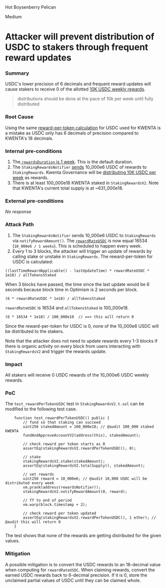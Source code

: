 Hot Boysenberry Pelican

Medium

# Attacker will prevent distribution of USDC to stakers through frequent reward updates

### Summary

USDC's lower precision of 6 decimals and frequent reward updates will cause stakers to receive 0 of the allotted [10K USDC weekly rewards](https://gov.kwenta.eth.limo/kips/kip-127#specification).

> distributions should be done at the pace of 10k per week until fully distributed

### Root Cause

Using the same [reward-per-token calculation](https://github.com/sherlock-audit/2024-07-kwenta-staking-contracts/blob/main/token/contracts/StakingRewardsV2.sol#L455) for USDC used for KWENTA is a mistake as USDC only has 6 decimals of precision compared to KWENTA's 18 decimals. 

### Internal pre-conditions

1. The[ `rewardsDuration` is 1 week](https://github.com/sherlock-audit/2024-07-kwenta-staking-contracts/blob/main/token/contracts/StakingRewardsV2.sol#L187). This is the default duration.
2. The `StakingRewardsNotifier` [sends](https://github.com/sherlock-audit/2024-07-kwenta-staking-contracts/blob/main/token/contracts/StakingRewardsNotifier.sol#L92) 10_000e6 USDC of rewards to `StakingRewards`. Kwenta Governance will be [distributing 10K USDC per week](https://gov.kwenta.eth.limo/kips/kip-127#specification) as rewards. 
3. There is at least 100_000e18 KWENTA staked in `StakingRewardsV2`. Note that KWENTA's current total supply is at ~631_000e18. 

### External pre-conditions

_No response_

### Attack Path

1. The `StakingRewardsNotifier` sends 10_000e6 USDC to `StakingRewards` via `notifyRewardAmount()`. The [`rewardRateUSDC`](https://github.com/sherlock-audit/2024-07-kwenta-staking-contracts/blob/main/token/contracts/StakingRewardsV2.sol#L652) is now equal 16534 (`10_000e6 / 1 weeks`). This is scheduled to happen every week.
2. Every 1 to 3 blocks, the attacker will trigger an update of rewards by calling stake or unstake in `StakingRewards`. The reward-per-token for USDC is calculated:
```solidity
((lastTimeRewardApplicable() - lastUpdateTime) * rewardRateUSDC * 1e18) / allTokensStaked
```
When 3 blocks have passed, the time since the last update would be 6 seconds because block time in Optimism is 2 seconds per block. 
```solidity
(6 * rewardRateUSDC * 1e18) / allTokensStaked
```
`rewardRateUSDC` is 16534 and `allTokensStaked` is 100_000e18.
```solidity
(6 * 16534 * 1e18) / 100_000e18  // ==> this will return 0
```
Since the reward-per-token for USDC is 0, none of the 10_000e6 USDC will be distributed to the stakers.

Note that the attacker does not need to update rewards every 1-3 blocks if there is organic activity on every block from users interacting with `StakingRewardsV2` and trigger the rewards update.

### Impact

All stakers will receive 0 USDC rewards of the 10_000e6 USDC weekly rewards. 

### PoC

The `test_rewardPerTokenUSDC` test in `StakingRewardsV2.t.sol` can be modified to the following test case.

```solidity
    function test_rewardPerTokenUSDC() public {
        // fund so that staking can succeed
        uint256 stakedAmount = 100_000e18; // @audit 100_000 staked KWENTA
        fundAndApproveAccountV2(address(this), stakedAmount);

        // check reward per token starts as 0
        assertEq(stakingRewardsV2.rewardPerTokenUSDC(), 0);

        // stake
        stakingRewardsV2.stake(stakedAmount);
        assertEq(stakingRewardsV2.totalSupply(), stakedAmount);

        // set rewards
        uint256 reward = 10_000e6; // @audit 10,000 USDC will be distributed every week
        vm.prank(address(rewardsNotifier));
        stakingRewardsV2.notifyRewardAmount(0, reward);

        // ff to end of period
        vm.warp(block.timestamp + 2);

        // check reward per token updated
        assertEq(stakingRewardsV2.rewardPerTokenUSDC(), 1 ether); // @audit this will return 0
    }
```

The test shows that none of the rewards are getting distributed for the given values.

### Mitigation

A possible mitigation is to convert the USDC rewards to an 18-decimal value when computing for `rewardRateUSDC`. When claiming rewards, convert the earned USDC rewards back to 6-decimal precision. If it is 0, store the unclaimed partial values of USDC until they can be claimed whole.
